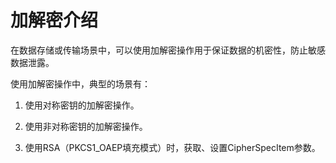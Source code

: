 # 加解密介绍

在数据存储或传输场景中，可以使用加解密操作用于保证数据的机密性，防止敏感数据泄露。

使用加解密操作中，典型的场景有：

1. 使用对称密钥的加解密操作。

2. 使用非对称密钥的加解密操作。

3. 使用RSA（PKCS1_OAEP填充模式）时，获取、设置CipherSpecItem参数。
